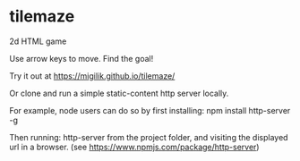 # tilemaze
2d HTML game

Use arrow keys to move. Find the goal!

Try it out at https://migilik.github.io/tilemaze/

Or clone and run a simple static-content http server locally.

For example, node users can do so by first installing:
npm install http-server -g

Then running:
http-server
from the project folder,
and visiting the displayed url in a browser.
(see https://www.npmjs.com/package/http-server)
